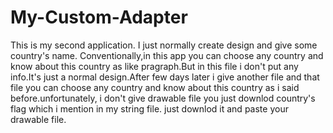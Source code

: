 # My-Custom-Adapter
This is my second application. I just normally create design and give some country's name. Conventionally,in this app you can choose any country and know about this country as like pragraph.But in this file i don't put any info.It's just a normal design.After few days later i give another file and that file you can choose any country and know about this country as i said before.unfortunately, i don't give drawable file you just downlod country's flag which i mention in my string file. just downlod it and paste your drawable file.
